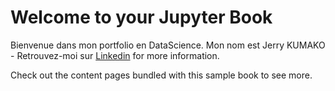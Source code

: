 # Welcome to your Jupyter Book

Bienvenue dans mon portfolio en DataScience. Mon nom est Jerry KUMAKO - Retrouvez-moi sur [Linkedin](https://linkedin.com) for more information.

Check out the content pages bundled with this sample book to see more.

```{tableofcontents}
```
